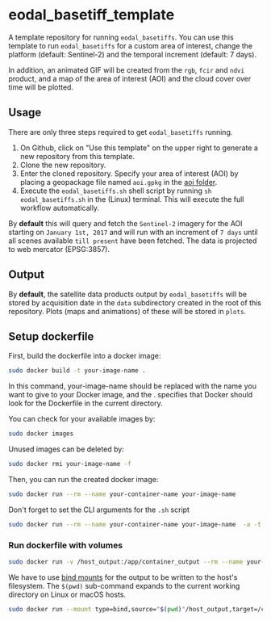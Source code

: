 # eodal_basetiff_template
A template repository for running `eodal_basetiffs`. You can use this template to run `eodal_basetiffs` for a custom area of interest, change the platform (default: Sentinel-2) and the temporal increment (default: 7 days).

In addition, an animated GIF will be created from the `rgb`, `fcir` and `ndvi` product, and a map of the area of interest (AOI) and the cloud cover over time will be plotted.

## Usage
There are only three steps required to get `eodal_basetiffs` running.

1. On Github, click on "Use this template" on the upper right to generate a new repository from this template.
2. Clone the new repository.
3. Enter the cloned repository. Specify your area of interest (AOI) by placing a geopackage file named `aoi.gpkg` in the [aoi folder](/aoi).
4. Execute the `eodal_basetiffs.sh` shell script by running `sh eodal_basetiffs.sh` in the (Linux) terminal. This will execute the full workflow automatically.

By **default** this will query and fetch the `Sentinel-2` imagery for the AOI starting on `January 1st, 2017` and will run with an increment of `7 days` until all scenes available `till present` have been fetched. The data is projected to web mercator (EPSG:3857).

## Output

By **default**, the satellite data products output by `eodal_basetiffs` will be stored by acquisition date in the `data` subdirectory created in the root of this repository. Plots (maps and animations) of these will be stored in `plots`.


## Setup dockerfile
First, build the dockerfile into a docker image: 
```bash
sudo docker build -t your-image-name .
```
In this command, your-image-name should be replaced with the name you want to give to your Docker image, and the . specifies that Docker should look for the Dockerfile in the current directory.

You can check for your available images by: 
```bash
sudo docker images
```

Unused images can be deleted by:
```bash
sudo docker rmi your-image-name -f
```

Then, you can run the created docker image:
```bash
sudo docker run --rm --name your-container-name your-image-name 

```
Don't forget to set the CLI arguments for the `.sh` script
```bash
sudo docker run --rm --name your-container-name your-image-name  -a -t ...
```

### Run dockerfile with volumes
```bash
sudo docker run -v /host_output:/app/container_output --rm --name your-container-name your-image-name  -a -t
```

We have to use [bind mounts](https://docs.docker.com/storage/bind-mounts/) for the output to be written to the host's filesystem. The `$(pwd)` sub-command expands to the current working directory on Linux or macOS hosts.
```bash
sudo docker run --mount type=bind,source="$(pwd)"/host_output,target=/container/container_output --rm --name your-container-name your-image-name -a path/to/aoi/file.gpkg -o /container/container_output -t 7 -p sentinel-2
```

